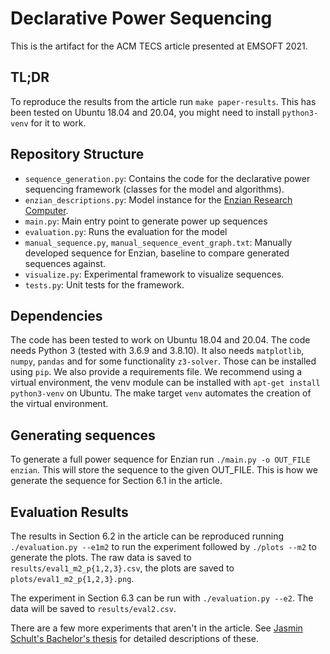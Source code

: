 # Declarative Power Sequencing

This is the artifact for the ACM TECS article presented at EMSOFT 2021.

## TL;DR
To reproduce the results from the article run `make paper-results`.
This has been tested on Ubuntu 18.04 and 20.04, you might need to install `python3-venv` for it to work.

## Repository Structure
 - `sequence_generation.py`: Contains the code for the declarative power sequencing framework (classes for the model  and algorithms).
 - `enzian_descriptions.py`: Model instance for the [Enzian Research Computer](http://www.enzian.systems).
 - `main.py`: Main entry point to generate power up sequences
 - `evaluation.py`: Runs the evaluation for the model
 - `manual_sequence.py`, `manual_sequence_event_graph.txt`: Manually developed sequence for Enzian, baseline to compare generated sequences against.
 - `visualize.py`: Experimental framework to visualize sequences.
 - `tests.py`: Unit tests for the framework.

 ## Dependencies
The code has been tested to work on Ubuntu 18.04 and 20.04.
The code needs Python 3 (tested with  3.6.9 and 3.8.10).
It also needs `matplotlib`, `numpy`, `pandas` and for some functionality `z3-solver`.
Those can be installed using `pip`.
We also provide a requirements file.
We recommend using a virtual environment, the venv module can be installed with `apt-get install python3-venv` on Ubuntu.
The make target `venv` automates the creation of the virtual environment.

## Generating sequences
To generate a full power sequence for Enzian run `./main.py -o OUT_FILE enzian`.
This will store the sequence to the given OUT_FILE.
This is how we generate the sequence for Section 6.1 in the article.

## Evaluation Results
The results in Section 6.2 in the article can be reproduced running `./evaluation.py --e1m2` to run the experiment followed by `./plots --m2` to generate the plots.
The raw data is saved to `results/eval1_m2_p{1,2,3}.csv`, the plots are saved to `plots/eval1_m2_p{1,2,3}.png`.

The experiment in Section 6.3 can be run with `./evaluation.py --e2`.
The data will be saved to `results/eval2.csv`.

There are a few more experiments that aren't in the article.
See [Jasmin Schult's Bachelor's thesis](https://doi.org/10.3929/ethz-b-000490632) for detailed descriptions of these.

